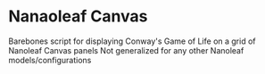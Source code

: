 # Nanaoleaf Canvas
Barebones script for displaying Conway's Game of Life on a grid of Nanoleaf Canvas panels
Not generalized for any other Nanoleaf models/configurations